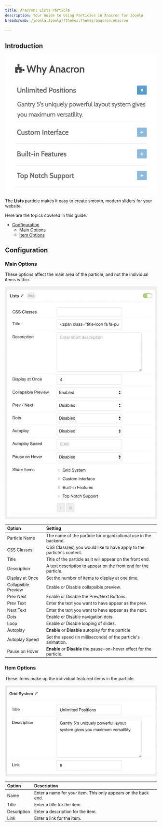 ```yaml
---
title: Anacron: Lists Particle
description: Your Guide to Using Particles in Anacron for Joomla
breadcrumb: /joomla:Joomla/!themes:Themes/anacron:Anacron

---
```


## Introduction

![](assets/particle_lists1.jpeg)

The **Lists** particle makes it easy to create smooth, modern sliders for your website.

Here are the topics covered in this guide:

* [Configuration](#configuration)
    - [Main Options](#main-options)
    - [Item Options](#item-options)

## Configuration

### Main Options 

These options affect the main area of the particle, and not the individual items within.

![](assets/particle_lists2.jpeg) 

| Option              | Setting                                                               |
| :-----              | :-----                                                                |
| Particle Name       | The name of the particle for organizational use in the backend.       |
| CSS Classes         | CSS Class(es) you would like to have apply to the particle's content. |
| Title               | Title of the particle as it will appear on the front end.             |
| Description         | A text description to appear on the front end for the particle.       |
| Display at Once     | Set the number of items to display at one time.                       |
| Collapsible Preview | Enable or Disable collapsible preview.                                |
| Prev Next           | Enable or Disable the Prev/Next Buttons.                              |
| Prev Text           | Enter the text you want to have appear as the prev.                   |
| Next Text           | Enter the text you want to have appear as the next.                   |
| Dots                | Enable or Disable navigation dots.                                    |
| Loop                | Enable or Disable looping of slides.                                  |
| Autoplay            | **Enable** or **Disable** autoplay for the particle.                  |
| Autoplay Speed      | Set the speed (in milliseconds) of the particle's animation.          |
| Pause on Hover      | **Enable** or **Disable** the pause-on-hover effect for the particle. |

### Item Options

These items make up the individual featured items in the particle.

![](assets/particle_lists3.jpeg)

| Option       | Description                                                       |
| :-----       | :-----                                                            |
| Name         | Enter a name for your item. This only appears on the back end.    |
| Title        | Enter a title for the item.                                       |
| Description  | Enter a description for the item.                                 |
| Link         | Enter a link for the item.                                        |